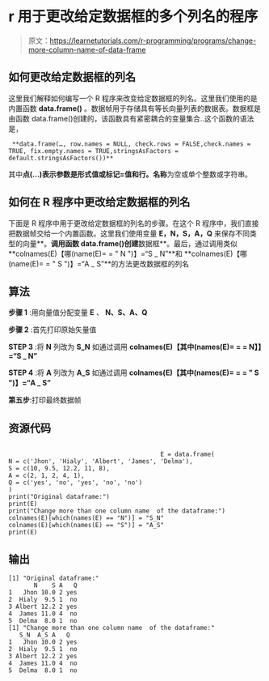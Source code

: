# r 用于更改给定数据框的多个列名的程序

> 原文：<https://learnetutorials.com/r-programming/programs/change-more-column-name-of-data-frame>

## 如何更改给定数据框的列名

这里我们解释如何编写一个 R 程序来改变给定数据框的列名。这里我们使用的是内置函数 **data.frame()** 。数据帧用于存储具有等长向量列表的数据表。数据框是由函数 data.frame()创建的，该函数具有紧密耦合的变量集合..这个函数的语法是，

```
 **data.frame(…, row.names = NULL, check.rows = FALSE,check.names = TRUE, fix.empty.names = TRUE,stringsAsFactors = default.stringsAsFactors())** 

```

其中**点(...)**表示参数是形式值或标记=值和**行。名称**为空或单个整数或字符串。

## 如何在 R 程序中更改给定数据框的列名

下面是 R 程序中用于更改给定数据框的列名的步骤。在这个 R 程序中，我们直接把数据帧交给一个内置函数。这里我们使用变量 **E，N，S，A，Q** 来保存不同类型的向量**。**调用函数 data.frame()创建**数据框**。最后，通过调用类似 **colnames(E)【哪(name(E)= = " N ")】=“S _ N”**和 **colnames(E)【哪(name(E)= = " S ")】=“A _ S”**的方法更改数据框的列名

## 算法

**步骤 1** :用向量值分配变量 **E** 、 **N、S、A、Q**

**步骤 2** :首先打印原始矢量值

**STEP 3** :将 **N** 列改为 **S_N** 如通过调用 **colnames(E)【其中(names(E)= = = N】】=“S _ N”**

**STEP 4** :将 **A** 列改为 **A_S** 如通过调用 **colnames(E)【其中(names(E)= = = " S ")】=“A _ S”**

**第五步**:打印最终数据帧

## 资源代码

```

                                          E = data.frame(
N = c('Jhon', 'Hialy', 'Albert', 'James', 'Delma'),
S = c(10, 9.5, 12.2, 11, 8),
A = c(2, 1, 2, 4, 1),
Q = c('yes', 'no', 'yes', 'no', 'no')
)
print("Original dataframe:")
print(E)
print("Change more than one column name  of the dataframe:")
colnames(E)[which(names(E) == "N")] = "S_N"
colnames(E)[which(names(E) == "S")] = "A_S"
print(E)

```

## 输出

```
[1] "Original dataframe:"
       N    S A   Q
1   Jhon 10.0 2 yes
2  Hialy  9.5 1  no
3 Albert 12.2 2 yes
4  James 11.0 4  no
5  Delma  8.0 1  no
[1] "Change more than one column name  of the dataframe:"
   S_N  A_S A   Q
1   Jhon 10.0 2 yes
2  Hialy  9.5 1  no
3 Albert 12.2 2 yes
4  James 11.0 4  no
5  Delma  8.0 1  no
```